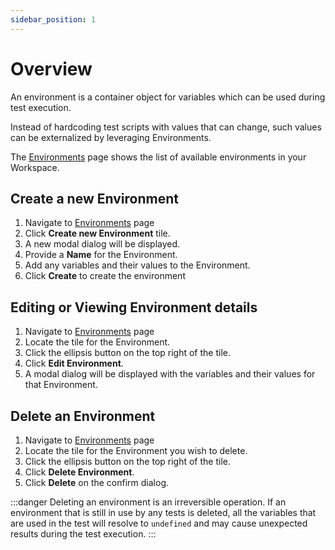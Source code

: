 ```yaml
---
sidebar_position: 1
---
```


# Overview

An environment is a container object for variables which can be used during test execution.

Instead of hardcoding test scripts with values that can change, such values can be externalized by leveraging Environments.

The [Environments](https://app.devraven.io/app/environments) page shows the list of available environments in your Workspace.

## Create a new Environment

1. Navigate to [Environments](https://app.devraven.io/app/environments) page
2. Click **Create new Environment** tile.
3. A new modal dialog will be displayed.
4. Provide a **Name** for the Environment.
5. Add any variables and their values to the Environment.
6. Click **Create** to create the environment

## Editing or Viewing Environment details

1. Navigate to [Environments](https://app.devraven.io/app/environments) page
2. Locate the tile for the Environment.
3. Click the ellipsis button on the top right of the tile.
4. Click **Edit Environment**.
5. A modal dialog will be displayed with the variables and their values for that Environment.

## Delete an Environment

1. Navigate to [Environments](https://app.devraven.io/app/environments) page
2. Locate the tile for the Environment you wish to delete.
3. Click the ellipsis button on the top right of the tile.
4. Click **Delete Environment**.
5. Click **Delete** on the confirm dialog.

:::danger
Deleting an environment is an irreversible operation. If an environment that is still in use by any tests is deleted, all the variables that are used in the test will resolve to `undefined` and may cause unexpected results during the test execution.
:::
